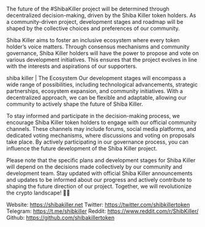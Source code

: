 The future of the #ShibaKiller project will be determined through decentralized decision-making, driven by the Shiba Killer token holders. As a community-driven project, development stages and roadmap will be shaped by the collective choices and preferences of our community.

Shiba Killer aims to foster an inclusive ecosystem where every token holder’s voice matters. Through consensus mechanisms and community governance, Shiba Killer holders will have the power to propose and vote on various development initiatives. This ensures that the project evolves in line with the interests and aspirations of our supporters.


shiba killer | The Ecosystem
Our development stages will encompass a wide range of possibilities, including technological advancements, strategic partnerships, ecosystem expansion, and community initiatives. With a decentralized approach, we can be flexible and adaptable, allowing our community to actively shape the future of Shiba Killer.

To stay informed and participate in the decision-making process, we encourage Shiba Killer token holders to engage with our official community channels. These channels may include forums, social media platforms, and dedicated voting mechanisms, where discussions and voting on proposals take place. By actively participating in our governance process, you can influence the future development of the Shiba Killer project.

Please note that the specific plans and development stages for Shiba Killer will depend on the decisions made collectively by our community and development team. Stay updated with official Shiba Killer announcements and updates to be informed about our progress and actively contribute to shaping the future direction of our project. Together, we will revolutionize the crypto landscape! 💪🌱

Website: https://shibakiller.net
Twitter: https://twitter.com/shibkillertoken
Telegram: https://t.me/shibkiller
Reddit: https://www.reddit.com/r/ShibKiller/
Github: https://github.com/shibakillertoken
